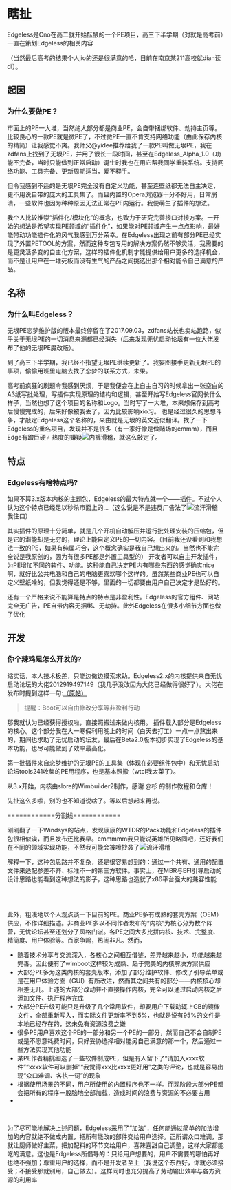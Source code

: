 # 瞎扯
Edgeless是Cno在高二就开始酝酿的一个PE项目，高三下半学期（对就是高考前）一直在策划Edgeless的相关内容

（当然最后高考的结果个人jio的还是很满意的哈，目前在南京某211高校就dian读di）。
## 起因
### 为什么要做PE？

市面上的PE一大堆，当然绝大部分都是商业PE，会自带捆绑软件、劫持主页等。比较良心的一款PE就是微PE了，不过微PE一直不肯支持网络功能（由此保存内核的精简）让我感觉不爽。我师父@yidee推荐给我了一款PE叫做无垠PE，我在zdfans上找到了无垠PE，并用了很长一段时间，甚至在Edgeless_Alpha_1.0（功能不完备，当时只能做到正常启动）诞生时我也在用它帮我同学重装系统。支持网络功能、工具完备、更新周期适当，爱不释手。

但令我感到不适的是无垠PE完全没有自定义功能，甚至连壁纸都无法自主决定，更不用说自带的庞大的工具集了。而且内置的Opera浏览器十分不好用，日常崩溃，一些软件也因为种种原因无法正常在PE内运行。我便萌生了插件的想法。
<br/>

我个人比较推崇“插件化/模块化”的概念，也致力于研究完善接口对接方案。一开始的想法是希望实现PE领域的“插件化”，如果能对PE领域产生一点点影响，最好能带动功能插件化的风气我感到万分荣幸。在Edgeless出现之前有部分PE已经实现了外置PETOOL的方案，然而这种专包专用的解决方案仍然不够灵活，我需要的是更灵活多变的自主化方案，这样的插件化机制才能提供给用户更多的选择机会，而不是让用户在一堆死板而没有生气的产品之间挑选出那个相对能令自己满意的产品。
## 名称
### 为什么叫Edgeless？
无垠PE恋梦维护版的版本最终停留在了2017.09.03，zdfans站长也卖站跑路，似乎关于无垠PE的一切消息来源都已经消失（后来发现无忧启动论坛有一位大佬发布了他的无垠PE魔改版）。

到了高三下半学期，我已经不指望无垠PE继续更新了。我妄图接手更新无垠PE的事项，偷偷用班里电脑去找了恋梦的联系方式，未果。

高考前疯狂的刷题令我感到厌烦，于是我便会在上自主自习的时候拿出一张空白的A3纸写批处理，写插件实现原理的结构和逻辑，甚至开始写Edgeless官网长什么样子，当然也想了这个项目的名称和Logo。当时写了一大堆，本来想保存到高考后慢慢完成的，后来好像被我丢了，因为比较影响xio习。
也是经过很久的思想斗争，才敲定Edgeless这个名称的，来由就是无垠的英文近似翻译。找了一下Edgeless的重名项目，发现并不是很多（有一家好像是做赌场的emmm），而且Edge有蹭巨硬♂ 热度的嫌疑![内裤滑稽](https://pineapple.edgeless.top/picbed/wiki/images/pc.gif)，就这么敲定了。
## 特点
### Edgeless有啥特点吗?
如果不算3.x版本内核的主题包，Edgeless的最大特点就一个——插件。不过个人认为这个特点已经足以秒杀市面上的...（这么说是不是违反广告法了![流汗滑稽](https://pineapple.edgeless.top/picbed/wiki/images/tieba_emotion_88.gif)我住口）

其实插件的原理十分简单，就是几个开机自动解压并运行批处理安装的压缩包，但是它的潜能却是无穷的，理论上能自定义PE的一切内容。（目前我还没看到和我想法一致的PE，如果有纯属巧合，这个概念确实是我自己想出来的。当然也不能完全说是我原创的，因为有很多PE都是外置工具型的）
开发者可以自主开发插件，为PE增加不同的软件、功能。这种能自己决定PE内有哪些东西的感觉确实nice啊，就好比公共电脑和自己的电脑更喜欢哪个这样的。虽然某些商业PE也可以自定义壁纸啥的，但我觉得还是不够，里面的一切都要由用户自己决定才是坠好的。

还有一个严格来说不能算是特点的特点是非盈利性。Edgeless的官方组件、网站完全无广告，PE自带内容无捆绑、无劫持。此外Edgeless在很多小细节方面也做了优化
## 开发
### 你个辣鸡是怎么开发的?
缩实话，本人技术极差，只能边做边摸索求助。Edgeless2.x的内核提供来自无忧启动论坛的大佬2012919497149（我几乎没改因为大佬已经做得很好了）。大佬在发布时提到这样一句:[（原帖）](http://bbs.wuyou.net/forum.php?mod=viewthread&tid=376688)

>提醒：Boot可以自由修改分享等非盈利行动

那我就认为已经获得授权啦，直接照搬过来做内核用。
插件载入部分是Edgeless的核心。这个部分我在大一寒假利用晚上的时间（白天去打工）一点一点熬出来的，期间也求助了无忧启动的坛友，最后在Beta2.0版本初步实现了Edgeless的基本功能，也尽可能做到了效率最高化。

第一批插件来自恋梦维护的无垠PE的工具集（体现在必要组件包中）和无忧启动论坛tools241收集的PE用程序，也是基本照搬（wtcl我太菜了）。

从3.x开始，内核由slore的Wimbuilder2制作，感谢 @杉 的制作教程和仓库！

先扯这么多啦，别的也不知道说啥了。等以后想起来再说。

============分割线============

刚刚翻了一下Windsys的站点，发现康康的WTDR的Pack功能和Edgeless的插件包很相似诶，而且发布还比我早。emmmmm我只能说英雄所见略同吧，还好我们在不同的领域实现功能，不然我可能会被喷抄袭了![流汗滑稽](https://pineapple.edgeless.top/picbed/wiki/images/tieba_emotion_88.gif)

解释一下，这种包思路并不复杂，还是很容易想到的：通过一个共有、通用的配置文件来适配参差不齐、标准不一的第三方软件。事实上，在MBR与EFI引导启动的设计思路也能看到这种想法的影子，这种思路也造就了x86平台强大的兼容性能

<br/>

<br/>

此外，粗浅地以个人观点谈一下目前的PE。商业PE多有成熟的套壳方案（OEM）供应，不作详细描述。非商业PE多以不同作者发布的“内核”为核心分为数个阵营，无忧论坛甚至还划分了风格门派。各PE之间大多比拼内核、技术、完整度、精简度、用户体验等。百家争鸣，热闹非凡。然而，

* 随着技术分享与交流深入，各核心之间相互借鉴，差异越来越小，功能越来越完善。因此便有了wimboot这样较为成熟、趋于完美的内核解决方案供应
* 大部分PE多为这类内核的套壳版本，添加了部分维护软件、修改了引导菜单或是在用户体验方面（GUI）有所改进，然而其之间共有的部分——内核核心却相差无几。上述的大部分改动并不直接操作内核，完全可以通过启动内核之后添加文件、执行程序完成
* 大部分PE升级可能只是升级了几个常用软件，却要用户下载动辄上GB的镜像文件，全部重新写入，而实际文件更新率不到5%，也就是说有95%的文件是本地已经存在的，这未免有资源浪费之嫌
* 很多PE用户喜欢这个PE的一部分和另一个PE的一部分，然而自己不会自制PE或是不愿意耗费时间，只好妥协选择相对能另自己满意的那一个，然后通过一些方法实现其他功能
* 某PE作者精挑细选了一些软件制成PE，但是有人留下了“请加入xxxx软件”“xxxx软件可以删掉”“我觉得xxx比xxxx更好用”之类的评论，也就是容易出现“众口难调、各执一词”的现象
* 根据使用场景的不同，用户所使用的内置程序也不一样。而现阶段大部分PE都会把所有的程序一股脑地全部加载，造成时间的浪费与资源的不必要占用
* 
<br/>

为了尽可能地解决上述问题，Edgeless采用了“加法”，任何能通过简单的加法增加的内容就绝不做成内置，把所有能改的部件交给用户选择。正所谓众口难调，那就让厨师做好主菜，把加配料的环节交给用户，喜辣喜甜自己调整，这样大家都能吃的满意。这也是Edgeless所倡导的：只给用户想要的，用户不需要的哪怕再好也绝不强加；尊重用户的选择，而不是开发者至上（我说这个东西好，你就必须接受；不接受那就别用，自己做去）。这样同时也充分提高了劳动输出效率与各方资源的利用率
